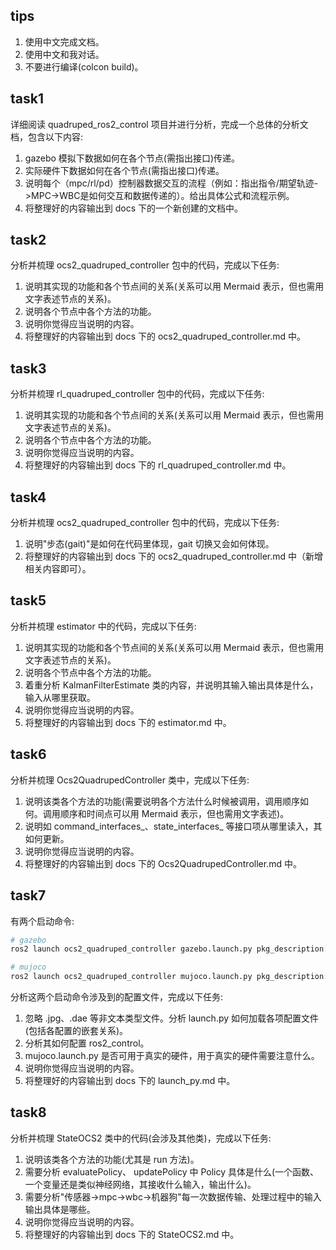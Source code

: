 ## tips
1. 使用中文完成文档。
2. 使用中文和我对话。
3. 不要进行编译(colcon build)。

## task1
详细阅读 quadruped_ros2_control 项目并进行分析，完成一个总体的分析文档，包含以下内容:
1. gazebo 模拟下数据如何在各个节点(需指出接口)传递。
2. 实际硬件下数据如何在各个节点(需指出接口)传递。
3. 说明每个（mpc/rl/pd）控制器数据交互的流程（例如：指出指令/期望轨迹->MPC->WBC是如何交互和数据传递的）。给出具体公式和流程示例。
4. 将整理好的内容输出到 docs 下的一个新创建的文档中。

## task2
分析并梳理 ocs2_quadruped_controller 包中的代码，完成以下任务:
1. 说明其实现的功能和各个节点间的关系(关系可以用 Mermaid 表示，但也需用文字表述节点的关系)。
2. 说明各个节点中各个方法的功能。
3. 说明你觉得应当说明的内容。
4. 将整理好的内容输出到 docs 下的 ocs2_quadruped_controller.md 中。

## task3
分析并梳理 rl_quadruped_controller 包中的代码，完成以下任务:
1. 说明其实现的功能和各个节点间的关系(关系可以用 Mermaid 表示，但也需用文字表述节点的关系)。
2. 说明各个节点中各个方法的功能。
3. 说明你觉得应当说明的内容。
4. 将整理好的内容输出到 docs 下的 rl_quadruped_controller.md 中。

## task4
分析并梳理 ocs2_quadruped_controller 包中的代码，完成以下任务:
1. 说明"步态(gait)"是如何在代码里体现，gait 切换又会如何体现。
2. 将整理好的内容输出到 docs 下的 ocs2_quadruped_controller.md 中（新增相关内容即可）。

## task5
分析并梳理 estimator 中的代码，完成以下任务:
1. 说明其实现的功能和各个节点间的关系(关系可以用 Mermaid 表示，但也需用文字表述节点的关系)。
2. 说明各个节点中各个方法的功能。
3. 着重分析 KalmanFilterEstimate 类的内容，并说明其输入输出具体是什么，输入从哪里获取。
4. 说明你觉得应当说明的内容。
5. 将整理好的内容输出到 docs 下的 estimator.md 中。

## task6
分析并梳理 Ocs2QuadrupedController 类中，完成以下任务:
1. 说明该类各个方法的功能(需要说明各个方法什么时候被调用，调用顺序如何。调用顺序和时间点可以用 Mermaid 表示，但也需用文字表述)。
2. 说明如 command_interfaces_、state_interfaces_ 等接口项从哪里读入，其如何更新。
3. 说明你觉得应当说明的内容。
4. 将整理好的内容输出到 docs 下的 Ocs2QuadrupedController.md 中。

## task7
有两个启动命令:
```bash
# gazebo
ros2 launch ocs2_quadruped_controller gazebo.launch.py pkg_description:=go2_description

# mujoco
ros2 launch ocs2_quadruped_controller mujoco.launch.py pkg_description:=go2_description
```
分析这两个启动命令涉及到的配置文件，完成以下任务:
1. 忽略 .jpg、.dae 等非文本类型文件。分析 launch.py 如何加载各项配置文件(包括各配置的嵌套关系)。
2. 分析其如何配置 ros2_control。
3. mujoco.launch.py 是否可用于真实的硬件，用于真实的硬件需要注意什么。
4. 说明你觉得应当说明的内容。
5. 将整理好的内容输出到 docs 下的 launch_py.md 中。

## task8
分析并梳理 StateOCS2 类中的代码(会涉及其他类)，完成以下任务:
1. 说明该类各个方法的功能(尤其是 run 方法)。
2. 需要分析 evaluatePolicy、 updatePolicy 中 Policy 具体是什么(一个函数、一个变量还是类似神经网络，其接收什么输入，输出什么)。
3. 需要分析"传感器->mpc->wbc->机器狗"每一次数据传输、处理过程中的输入输出具体是哪些。
4. 说明你觉得应当说明的内容。
5. 将整理好的内容输出到 docs 下的 StateOCS2.md 中。
